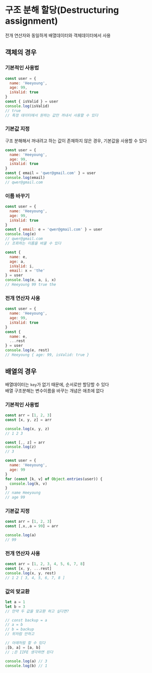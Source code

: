 # 구조 분해 할당(Destructuring assignment)
전개 연산자와 동일하게 배열데이터와 객체데이터에서 사용

## 객체의 경우

### 기본적인 사용법
```js
const user = {
  name: 'Heeyoung',
  age: 99,
  isValid: true
}
const { isValid } = user
console.log(isValid)
// true
// 특정 데이터에서 원하는 값만 꺼내서 사용할 수 있다
```

### 기본값 지정
구조 분해해서 꺼내려고 하는 값이 존재하지 않은 경우, 기본값을 사용할 수 있다

```js
const user = {
  name: 'Heeyoung',
  age: 99,
  isValid: true
}
const { email = 'qwer@gmail.com' } = user
console.log(email)
// qwer@gmail.com
```

### 이름 바꾸기
```js
const user = {
  name: 'Heeyoung',
  age: 99,
  isValid: true
}
const { email: e = 'qwer@gmail.com' } = user
console.log(e)
// qwer@gmail.com
// 조회하는 이름을 바꿀 수 있다

const { 
  name: e,
  age: a, 
  isValid: i, 
  email: x = 'the'
} = user
console.log(e, a, i, x)
// Heeyoung 99 true the
```

### 전개 연산자 사용
```js
const user = {
  name: 'Heeyoung',
  age: 99,
  isValid: true
}
const {
  name: e,
  ...rest
} = user
console.log(e, rest)
// Heeyoung { age: 99, isValid: true }
```

## 배열의 경우
배열데이터는 `key`가 없기 때문에, 순서로만 할당할 수 있다  
배열 구조분해는 변수이름을 바꾸는 개념은 애초에 없다

### 기본적인 사용법
```js
const arr = [1, 2, 3]
const [x, y, z] = arr

console.log(x, y, z)
// 1 2 3

const [,, z] = arr
console.log(z)
// 3
```

```js
const user = {
  name: 'Heeyoung',
  age: 99
}
for (const [k, v] of Object.entries(user)) {
  console.log(k, v)
}
// name Heeyoung
// age 99
```

### 기본값 지정
```js
const arr = [1, 2, 3]
const [,x,,a = 99] = arr

console.log(a)
// 99
```

### 전개 연산자 사용
```js
const arr = [1, 2, 3, 4, 5, 6, 7, 8]
const [x, y, ...rest]
console.log(x, y, rest)
// 1 2 [ 3, 4, 5, 6, 7, 8 ]
```

### 값의 맞교환
```js
let a = 1
let b = 3
// 만약 두 값을 맞교환 하고 싶다면?

// const backup = a
// a = b
// b = backup
// 위처럼 안하고

// 아래처럼 할 수 있다
;[b, a] = [a, b]
// ;은 IIFE 생각하면 된다

console.log(a) // 3
console.log(b) // 1
```